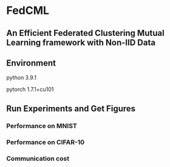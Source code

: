 # FedCML
## An Efficient Federated Clustering Mutual Learning framework with Non-IID Data 

## Environment

python 3.9.1

pytorch 1.7.1+cu101

## Run Experiments and Get Figures

### Performance on MNIST

### Performance on CIFAR-10

### Communication cost





